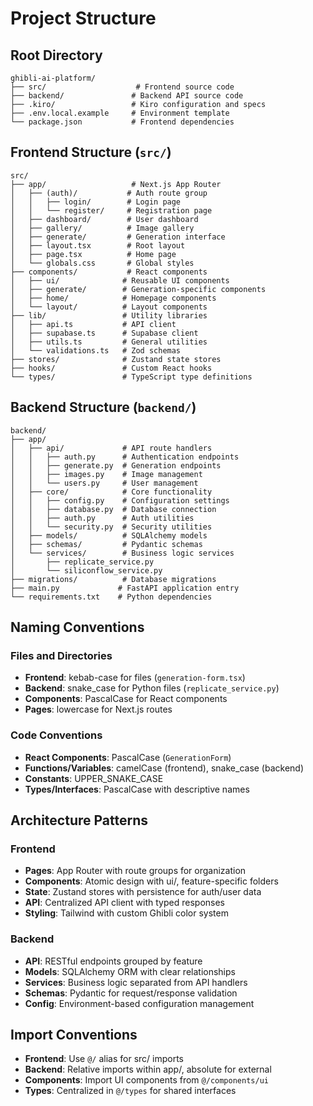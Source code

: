 # Project Structure

## Root Directory
```
ghibli-ai-platform/
├── src/                    # Frontend source code
├── backend/               # Backend API source code
├── .kiro/                 # Kiro configuration and specs
├── .env.local.example     # Environment template
└── package.json           # Frontend dependencies
```

## Frontend Structure (`src/`)
```
src/
├── app/                   # Next.js App Router
│   ├── (auth)/           # Auth route group
│   │   ├── login/        # Login page
│   │   └── register/     # Registration page
│   ├── dashboard/        # User dashboard
│   ├── gallery/          # Image gallery
│   ├── generate/         # Generation interface
│   ├── layout.tsx        # Root layout
│   ├── page.tsx          # Home page
│   └── globals.css       # Global styles
├── components/           # React components
│   ├── ui/              # Reusable UI components
│   ├── generate/        # Generation-specific components
│   ├── home/            # Homepage components
│   └── layout/          # Layout components
├── lib/                 # Utility libraries
│   ├── api.ts           # API client
│   ├── supabase.ts      # Supabase client
│   ├── utils.ts         # General utilities
│   └── validations.ts   # Zod schemas
├── stores/              # Zustand state stores
├── hooks/               # Custom React hooks
└── types/               # TypeScript type definitions
```

## Backend Structure (`backend/`)
```
backend/
├── app/
│   ├── api/             # API route handlers
│   │   ├── auth.py      # Authentication endpoints
│   │   ├── generate.py  # Generation endpoints
│   │   ├── images.py    # Image management
│   │   └── users.py     # User management
│   ├── core/            # Core functionality
│   │   ├── config.py    # Configuration settings
│   │   ├── database.py  # Database connection
│   │   ├── auth.py      # Auth utilities
│   │   └── security.py  # Security utilities
│   ├── models/          # SQLAlchemy models
│   ├── schemas/         # Pydantic schemas
│   └── services/        # Business logic services
│       ├── replicate_service.py
│       └── siliconflow_service.py
├── migrations/          # Database migrations
├── main.py             # FastAPI application entry
└── requirements.txt    # Python dependencies
```

## Naming Conventions

### Files and Directories
- **Frontend**: kebab-case for files (`generation-form.tsx`)
- **Backend**: snake_case for Python files (`replicate_service.py`)
- **Components**: PascalCase for React components
- **Pages**: lowercase for Next.js routes

### Code Conventions
- **React Components**: PascalCase (`GenerationForm`)
- **Functions/Variables**: camelCase (frontend), snake_case (backend)
- **Constants**: UPPER_SNAKE_CASE
- **Types/Interfaces**: PascalCase with descriptive names

## Architecture Patterns

### Frontend
- **Pages**: App Router with route groups for organization
- **Components**: Atomic design with ui/, feature-specific folders
- **State**: Zustand stores with persistence for auth/user data
- **API**: Centralized API client with typed responses
- **Styling**: Tailwind with custom Ghibli color system

### Backend
- **API**: RESTful endpoints grouped by feature
- **Models**: SQLAlchemy ORM with clear relationships
- **Services**: Business logic separated from API handlers
- **Schemas**: Pydantic for request/response validation
- **Config**: Environment-based configuration management

## Import Conventions
- **Frontend**: Use `@/` alias for src/ imports
- **Backend**: Relative imports within app/, absolute for external
- **Components**: Import UI components from `@/components/ui`
- **Types**: Centralized in `@/types` for shared interfaces